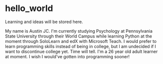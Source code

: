 # hello_world

Learning and ideas will be stored here.

My name is Austin JC. I'm currently studying Psychology at Pennsylvania State University through their World Campus while learning Python at the moment through SoloLearn and edX with Microsoft Teach. I would prefer to learn programming skills instead of being in college, but I am undecided if I want to discontinue college yet. Time will tell. I'm a 26 year old adult learner at moment. I wish I would've gotten into programming sooner!
